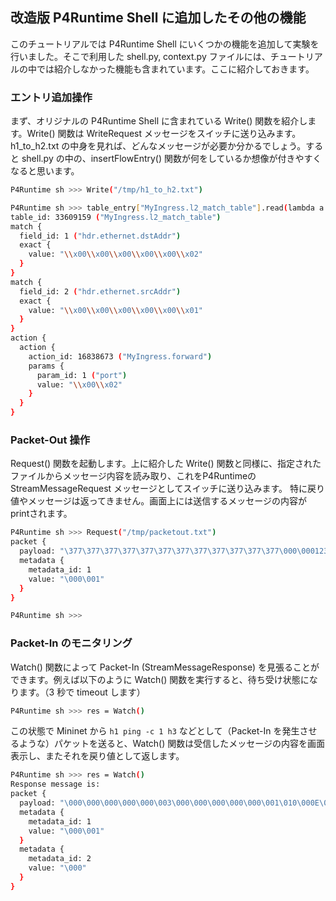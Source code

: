 ## 改造版 P4Runtime Shell に追加したその他の機能

このチュートリアルでは P4Runtime Shell にいくつかの機能を追加して実験を行いました。そこで利用した shell.py, context.py ファイルには、チュートリアルの中では紹介しなかった機能も含まれています。ここに紹介しておきます。

### エントリ追加操作

まず、オリジナルの P4Runtime Shell に含まれている Write() 関数を紹介します。Write() 関数は WriteRequest メッセージをスイッチに送り込みます。h1_to_h2.txt の中身を見れば、どんなメッセージが必要か分かるでしょう。すると shell.py の中の、insertFlowEntry() 関数が何をしているか想像が付きやすくなると思います。

```bash
P4Runtime sh >>> Write("/tmp/h1_to_h2.txt")                                                                                                    

P4Runtime sh >>> table_entry["MyIngress.l2_match_table"].read(lambda a: print(a))                                                              
table_id: 33609159 ("MyIngress.l2_match_table")
match {
  field_id: 1 ("hdr.ethernet.dstAddr")
  exact {
    value: "\\x00\\x00\\x00\\x00\\x00\\x02"
  }
}
match {
  field_id: 2 ("hdr.ethernet.srcAddr")
  exact {
    value: "\\x00\\x00\\x00\\x00\\x00\\x01"
  }
}
action {
  action {
    action_id: 16838673 ("MyIngress.forward")
    params {
      param_id: 1 ("port")
      value: "\\x00\\x02"
    }
  }
}
```



### Packet-Out 操作

Request() 関数を起動します。上に紹介した Write() 関数と同様に、指定されたファイルからメッセージ内容を読み取り、これをP4RuntimeのStreamMessageRequest メッセージとしてスイッチに送り込みます。
特に戻り値やメッセージは返ってきません。画面上には送信するメッセージの内容がprintされます。

```bash
P4Runtime sh >>> Request("/tmp/packetout.txt")                                                                                             
packet {
  payload: "\377\377\377\377\377\377\377\377\377\377\377\377\000\0001234567890123456789012345678901234567890123456789012345678901234567890123456789"
  metadata {
    metadata_id: 1
    value: "\000\001"
  }
}

P4Runtime sh >>> 
```



### Packet-In のモニタリング

Watch() 関数によって Packet-In (StreamMessageResponse) を見張ることができます。例えば以下のように Watch() 関数を実行すると、待ち受け状態になります。（3 秒で timeout します）

```bash
P4Runtime sh >>> res = Watch()
```

この状態で Mininet から ```h1 ping -c 1 h3``` などとして（Packet-In を発生させるような）パケットを送ると、Watch() 関数は受信したメッセージの内容を画面表示し、またそれを戻り値として返します。

```bash
P4Runtime sh >>> res = Watch()
Response message is:
packet {
  payload: "\000\000\000\000\000\003\000\000\000\000\000\001\010\000E\000\000T\247J@\000@\001\177[\n\000\000\001\n\000\000\003\010\000\306r\000\252\000\001\3366\215^\000\000\000\000\000z\006\000\000\000\000\000\020\021\022\023\024\025\026\027\030\031\032\033\034\035\036\037 !\"#$%&\'()*+,-./01234567"
  metadata {
    metadata_id: 1
    value: "\000\001"
  }
  metadata {
    metadata_id: 2
    value: "\000"
  }
}
```



